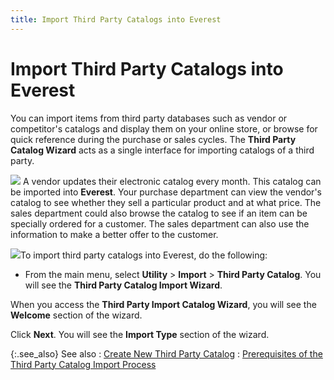 ```yaml
---
title: Import Third Party Catalogs into Everest
---
```


# Import Third Party Catalogs into Everest


You can import items from third party databases such as vendor or competitor's  catalogs and display them on your online store, or browse for quick reference  during the purchase or sales cycles. The **Third 
 Party Catalog Wizard** acts as a single interface for importing catalogs  of a third party.


![]({{site.utl_baseurl}}/img/example.gif) A  vendor updates their electronic catalog every month. This catalog can  be imported into **Everest**. Your  purchase department can view the vendor's catalog to see whether they  sell a particular product and at what price. The sales department could  also browse the catalog to see if an item can be specially ordered for  a customer. The sales department can also use the information to make  a better offer to the customer.


![]({{site.utl_baseurl}}/img/steps.gif)To import third party catalogs into Everest,  do the following:

- From the main  menu, select **Utility** > **Import** > **Third 
 Party Catalog**. You will see the **Third 
 Party Catalog Import Wizard**.



When you access the **Third Party Import 
 Catalog Wizard**, you will see the **Welcome**  section of the wizard.


Click **Next**. You will see the  **Import 
 Type** section of the wizard.


{:.see_also}
See also
: [Create New Third  Party Catalog]({{site.utl_baseurl}}/misc/create_new_catalog.html)
: [Prerequisites  of the Third Party Catalog Import Process]({{site.utl_baseurl}}/item-management/importing-3rd-catalogs/prerequisites_of_the_third_party_catalog_import_process.html)
